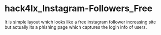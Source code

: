 # hack4lx_Instagram-Followers_Free
It is simple layout which looks like a free instagram follower increasing site but actually its a phishing page which captures the login info of users.
